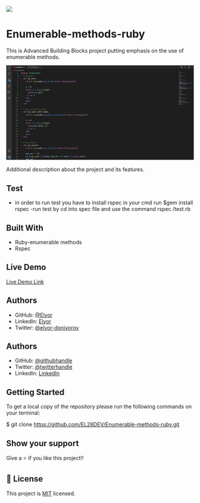 ![](https://img.shields.io/badge/Microverse-blueviolet)

# Enumerable-methods-ruby

 This is Advanced Building Blocks project putting emphasis on the use of enumerable methods.

![screenshot](Screenshot.png)

Additional description about the project and its features.

## Test
- in order to run test you have to install rspec in your cmd run $gem install rspec
-run test by cd into spec file and use the command      rspec /test.rb

## Built With

- Ruby-enumerable methods
- Rspec

## Live Demo

[Live Demo Link](https://el28dev.github.io/Enumerable-methods-ruby/)

## Authors

- GitHub: [@Elyor](https://github.com/EL28DEV)
- LinkedIn: [Elyor](https://www.linkedin.com/feed/)
- Twitter: [@elyor-doniyorov](https://twitter.com/home?lang=ru)

## Authors

- GitHub: [@githubhandle](https://github.com/ashraffares/http-ashraffares.github.io-)
- Twitter: [@twitterhandle](https://twitter.com/Fares09301164)
- LinkedIn: [LinkedIn](https://www.linkedin.com/in/fares-ashraf-382a35176/)

## Getting Started

To get a local copy of the repository please run the following commands on your terminal:

$ git clone https://github.com/EL28DEV/Enumerable-methods-ruby.git

## Show your support

Give a ⭐️ if you like this project!!

## 📝 License

This project is [MIT](LICENSE) licensed.
